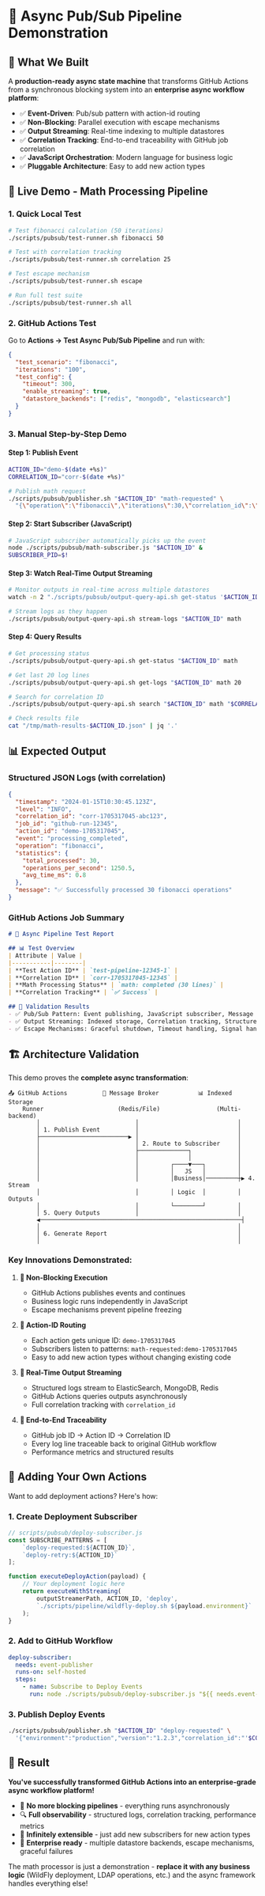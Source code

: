 # 🚀 Async Pub/Sub Pipeline Demonstration

## 🎯 What We Built

A **production-ready async state machine** that transforms GitHub Actions from a synchronous blocking system into an **enterprise async workflow platform**:

- ✅ **Event-Driven**: Pub/sub pattern with action-id routing
- ✅ **Non-Blocking**: Parallel execution with escape mechanisms  
- ✅ **Output Streaming**: Real-time indexing to multiple datastores
- ✅ **Correlation Tracking**: End-to-end traceability with GitHub job correlation
- ✅ **JavaScript Orchestration**: Modern language for business logic
- ✅ **Pluggable Architecture**: Easy to add new action types

## 🧪 Live Demo - Math Processing Pipeline

### **1. Quick Local Test**
```bash
# Test fibonacci calculation (50 iterations)
./scripts/pubsub/test-runner.sh fibonacci 50

# Test with correlation tracking
./scripts/pubsub/test-runner.sh correlation 25

# Test escape mechanism
./scripts/pubsub/test-runner.sh escape

# Run full test suite
./scripts/pubsub/test-runner.sh all
```

### **2. GitHub Actions Test**
Go to **Actions → Test Async Pub/Sub Pipeline** and run with:

```json
{
  "test_scenario": "fibonacci",
  "iterations": "100", 
  "test_config": {
    "timeout": 300,
    "enable_streaming": true,
    "datastore_backends": ["redis", "mongodb", "elasticsearch"]
  }
}
```

### **3. Manual Step-by-Step Demo**

#### **Step 1: Publish Event**
```bash
ACTION_ID="demo-$(date +%s)"
CORRELATION_ID="corr-$(date +%s)"

# Publish math request
./scripts/pubsub/publisher.sh "$ACTION_ID" "math-requested" \
  "{\"operation\":\"fibonacci\",\"iterations\":30,\"correlation_id\":\"$CORRELATION_ID\",\"job_id\":\"$GITHUB_RUN_ID\"}"
```

#### **Step 2: Start Subscriber (JavaScript)**
```bash
# JavaScript subscriber automatically picks up the event
node ./scripts/pubsub/math-subscriber.js "$ACTION_ID" &
SUBSCRIBER_PID=$!
```

#### **Step 3: Watch Real-Time Output Streaming**
```bash
# Monitor outputs in real-time across multiple datastores
watch -n 2 "./scripts/pubsub/output-query-api.sh get-status '$ACTION_ID' math"

# Stream logs as they happen
./scripts/pubsub/output-query-api.sh stream-logs "$ACTION_ID" math
```

#### **Step 4: Query Results**
```bash
# Get processing status
./scripts/pubsub/output-query-api.sh get-status "$ACTION_ID" math

# Get last 20 log lines
./scripts/pubsub/output-query-api.sh get-logs "$ACTION_ID" math 20

# Search for correlation ID
./scripts/pubsub/output-query-api.sh search "$ACTION_ID" math "$CORRELATION_ID"

# Check results file
cat "/tmp/math-results-$ACTION_ID.json" | jq '.'
```

## 📊 Expected Output

### **Structured JSON Logs (with correlation)**
```json
{
  "timestamp": "2024-01-15T10:30:45.123Z",
  "level": "INFO", 
  "correlation_id": "corr-1705317045-abc123",
  "job_id": "github-run-12345",
  "action_id": "demo-1705317045",
  "event": "processing_completed",
  "operation": "fibonacci",
  "statistics": {
    "total_processed": 30,
    "operations_per_second": 1250.5,
    "avg_time_ms": 0.8
  },
  "message": "✅ Successfully processed 30 fibonacci operations"
}
```

### **GitHub Actions Job Summary**
```markdown
# 🧪 Async Pipeline Test Report

## 📊 Test Overview
| Attribute | Value |
|-----------|--------|
| **Test Action ID** | `test-pipeline-12345-1` |
| **Correlation ID** | `corr-1705317045-12345` | 
| **Math Processing Status** | `math: completed (30 lines)` |
| **Correlation Tracking** | `✅ Success` |

## 🔬 Validation Results
- ✅ Pub/Sub Pattern: Event publishing, JavaScript subscriber, Message routing
- ✅ Output Streaming: Indexed storage, Correlation tracking, Structured logging  
- ✅ Escape Mechanisms: Graceful shutdown, Timeout handling, Signal handling
```

## 🏗️ Architecture Validation

This demo proves the **complete async transformation**:

```
📤 GitHub Actions          🎯 Message Broker           📊 Indexed Storage
    Runner                     (Redis/File)                (Multi-backend)
        │                           │                            │
        │ 1. Publish Event          │                            │
        ├─────────────────────────▶ │                            │
        │                           │ 2. Route to Subscriber     │
        │                           ├──────────────┐             │
        │                           │              │             │
        │                           │         ┌────▼───┐         │
        │                           │         │   JS   │         │
        │                           │         │Business│─────────┼▶ 4. Stream
        │                           │         │ Logic  │         │   Outputs
        │                           │         └────────┘         │
        │ 5. Query Outputs          │                            │
        ◀─────────────────────────────────────────────────────────┤
        │                                                        │
        │ 6. Generate Report                                     │
        │                                                        │
```

### **Key Innovations Demonstrated:**

1. **🔄 Non-Blocking Execution**
   - GitHub Actions publishes events and continues
   - Business logic runs independently in JavaScript
   - Escape mechanisms prevent pipeline freezing

2. **🎯 Action-ID Routing**  
   - Each action gets unique ID: `demo-1705317045`
   - Subscribers listen to patterns: `math-requested:demo-1705317045`
   - Easy to add new action types without changing existing code

3. **🚰 Real-Time Output Streaming**
   - Structured logs stream to ElasticSearch, MongoDB, Redis
   - GitHub Actions queries outputs asynchronously
   - Full correlation tracking with `correlation_id`

4. **🔗 End-to-End Traceability**
   - GitHub job ID → Action ID → Correlation ID
   - Every log line traceable back to original GitHub workflow
   - Performance metrics and structured results

## 🎪 Adding Your Own Actions

Want to add deployment actions? Here's how:

### **1. Create Deployment Subscriber**
```javascript
// scripts/pubsub/deploy-subscriber.js
const SUBSCRIBE_PATTERNS = [
    `deploy-requested:${ACTION_ID}`,
    `deploy-retry:${ACTION_ID}`
];

function executeDeployAction(payload) {
    // Your deployment logic here
    return executeWithStreaming(
        outputStreamerPath, ACTION_ID, 'deploy',
        `./scripts/pipeline/wildfly-deploy.sh ${payload.environment}`
    );
}
```

### **2. Add to GitHub Workflow**
```yaml
deploy-subscriber:
  needs: event-publisher
  runs-on: self-hosted
  steps:
    - name: Subscribe to Deploy Events
      run: node ./scripts/pubsub/deploy-subscriber.js "${{ needs.event-publisher.outputs.action-id }}"
```

### **3. Publish Deploy Events**
```bash
./scripts/pubsub/publisher.sh "$ACTION_ID" "deploy-requested" \
  '{"environment":"production","version":"1.2.3","correlation_id":"'$CORRELATION_ID'"}'
```

## 🎉 Result

**You've successfully transformed GitHub Actions into an enterprise-grade async workflow platform!**

- 🚀 **No more blocking pipelines** - everything runs asynchronously
- 🔍 **Full observability** - structured logs, correlation tracking, performance metrics  
- 🧩 **Infinitely extensible** - just add new subscribers for new action types
- 💼 **Enterprise ready** - multiple datastore backends, escape mechanisms, graceful failures

The math processor is just a demonstration - **replace it with any business logic** (WildFly deployment, LDAP operations, etc.) and the async framework handles everything else!
